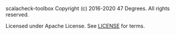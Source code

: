scalacheck-toolbox
Copyright (c) 2016-2020 47 Degrees.  All rights reserved.

Licensed under Apache License. See [LICENSE](LICENSE) for terms.